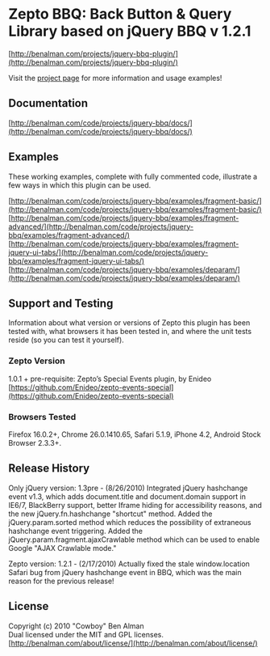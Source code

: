# Zepto BBQ: Back Button & Query Library based on jQuery BBQ v 1.2.1 #
[http://benalman.com/projects/jquery-bbq-plugin/](http://benalman.com/projects/jquery-bbq-plugin/)

Visit the [project page](http://benalman.com/projects/jquery-bbq-plugin/) for more information and usage examples!

## Documentation ##
[http://benalman.com/code/projects/jquery-bbq/docs/](http://benalman.com/code/projects/jquery-bbq/docs/)


## Examples ##
These working examples, complete with fully commented code, illustrate a few
ways in which this plugin can be used.

[http://benalman.com/code/projects/jquery-bbq/examples/fragment-basic/](http://benalman.com/code/projects/jquery-bbq/examples/fragment-basic/)  
[http://benalman.com/code/projects/jquery-bbq/examples/fragment-advanced/](http://benalman.com/code/projects/jquery-bbq/examples/fragment-advanced/)  
[http://benalman.com/code/projects/jquery-bbq/examples/fragment-jquery-ui-tabs/](http://benalman.com/code/projects/jquery-bbq/examples/fragment-jquery-ui-tabs/)  
[http://benalman.com/code/projects/jquery-bbq/examples/deparam/](http://benalman.com/code/projects/jquery-bbq/examples/deparam/)

## Support and Testing ##
Information about what version or versions of Zepto this plugin has been
tested with, what browsers it has been tested in, and where the unit tests
reside (so you can test it yourself).

### Zepto Version ###
1.0.1 + pre-requisite: Zepto’s Special Events plugin, by Enideo [https://github.com/Enideo/zepto-events-special](https://github.com/Enideo/zepto-events-special)

### Browsers Tested ###
Firefox 16.0.2+, Chrome 26.0.1410.65, Safari 5.1.9, iPhone 4.2, Android Stock Browser 2.3.3+.

## Release History ##

Only jQuery version: 1.3pre - (8/26/2010) Integrated jQuery hashchange event v1.3, which adds document.title and document.domain support in IE6/7, BlackBerry support, better Iframe hiding for accessibility reasons, and the new jQuery.fn.hashchange "shortcut" method. Added the jQuery.param.sorted method which reduces the possibility of extraneous hashchange event triggering. Added the jQuery.param.fragment.ajaxCrawlable method which can be used to enable Google "AJAX Crawlable mode."  

Zepto version: 1.2.1 - (2/17/2010) Actually fixed the stale window.location Safari bug from jQuery hashchange event in BBQ, which was the main reason for the previous release!  

## License ##
Copyright (c) 2010 "Cowboy" Ben Alman  
Dual licensed under the MIT and GPL licenses.  
[http://benalman.com/about/license/](http://benalman.com/about/license/)
